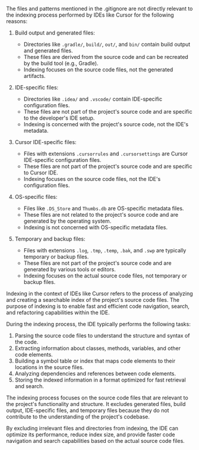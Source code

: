 The files and patterns mentioned in the .gitignore are not directly relevant to the indexing process performed by IDEs like Cursor for the following reasons:

1. Build output and generated files:
   - Directories like `.gradle/`, `build/`, `out/`, and `bin/` contain build output and generated files.
   - These files are derived from the source code and can be recreated by the build tool (e.g., Gradle).
   - Indexing focuses on the source code files, not the generated artifacts.

2. IDE-specific files:
   - Directories like `.idea/` and `.vscode/` contain IDE-specific configuration files.
   - These files are not part of the project's source code and are specific to the developer's IDE setup.
   - Indexing is concerned with the project's source code, not the IDE's metadata.

3. Cursor IDE-specific files:
   - Files with extensions `.cursorrules` and `.cursorsettings` are Cursor IDE-specific configuration files.
   - These files are not part of the project's source code and are specific to Cursor IDE.
   - Indexing focuses on the source code files, not the IDE's configuration files.

4. OS-specific files:
   - Files like `.DS_Store` and `Thumbs.db` are OS-specific metadata files.
   - These files are not related to the project's source code and are generated by the operating system.
   - Indexing is not concerned with OS-specific metadata files.

5. Temporary and backup files:
   - Files with extensions `.log`, `.tmp`, `.temp`, `.bak`, and `.swp` are typically temporary or backup files.
   - These files are not part of the project's source code and are generated by various tools or editors.
   - Indexing focuses on the actual source code files, not temporary or backup files.

Indexing in the context of IDEs like Cursor refers to the process of analyzing and creating a searchable index of the project's source code files. The purpose of indexing is to enable fast and efficient code navigation, search, and refactoring capabilities within the IDE.

During the indexing process, the IDE typically performs the following tasks:

1. Parsing the source code files to understand the structure and syntax of the code.
2. Extracting information about classes, methods, variables, and other code elements.
3. Building a symbol table or index that maps code elements to their locations in the source files.
4. Analyzing dependencies and references between code elements.
5. Storing the indexed information in a format optimized for fast retrieval and search.

The indexing process focuses on the source code files that are relevant to the project's functionality and structure. It excludes generated files, build output, IDE-specific files, and temporary files because they do not contribute to the understanding of the project's codebase.

By excluding irrelevant files and directories from indexing, the IDE can optimize its performance, reduce index size, and provide faster code navigation and search capabilities based on the actual source code files.
